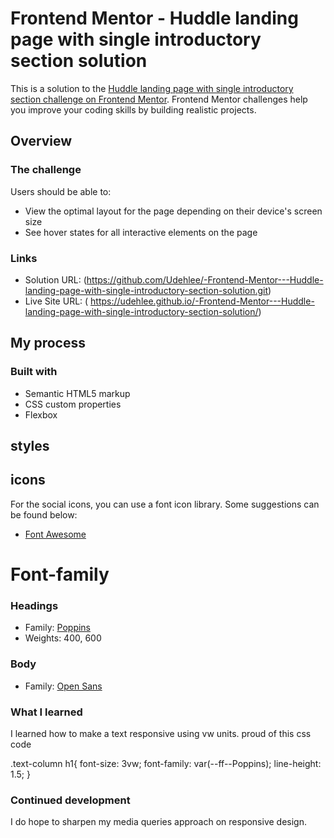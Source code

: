 # Frontend Mentor - Huddle landing page with single introductory section solution

This is a solution to the [Huddle landing page with single introductory section challenge on Frontend Mentor](https://www.frontendmentor.io/challenges/huddle-landing-page-with-a-single-introductory-section-B_2Wvxgi0). Frontend Mentor challenges help you improve your coding skills by building realistic projects. 

## Overview

### The challenge

Users should be able to:

- View the optimal layout for the page depending on their device's screen size
- See hover states for all interactive elements on the page

### Links

- Solution URL:   (https://github.com/Udehlee/-Frontend-Mentor---Huddle-landing-page-with-single-introductory-section-solution.git)
- Live Site URL:   ( https://udehlee.github.io/-Frontend-Mentor---Huddle-landing-page-with-single-introductory-section-solution/)

## My process

### Built with

- Semantic HTML5 markup
- CSS custom properties
- Flexbox

## styles

## icons
For the social icons, you can use a font icon library. Some suggestions can be found below:

- [Font Awesome](https://fontawesome.com/)

# Font-family
### Headings

- Family: [Poppins](https://fonts.google.com/specimen/Poppins)
- Weights: 400, 600

### Body
- Family: [Open Sans](https://fonts.google.com/specimen/Open+Sans)

### What I learned
I learned how to make a text responsive using vw units.
proud of this css code

.text-column h1{
            font-size: 3vw;
            font-family: var(--ff--Poppins);
            line-height: 1.5;
}

### Continued development
I do hope to sharpen my media queries approach on responsive design.


